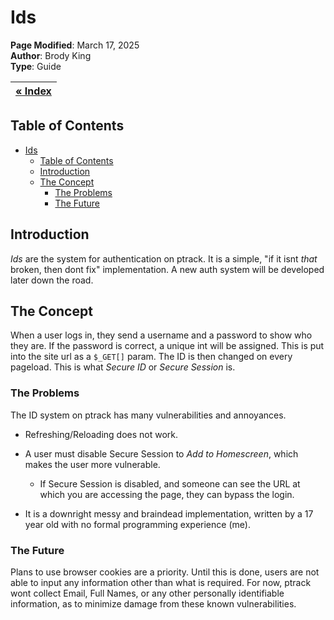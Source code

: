 # Ids

**Page Modified**: March 17, 2025
\
**Author**: Brody King
\
**Type**: Guide

| **[« Index](/docs/index.md)** |
| ----------------------------- |

## Table of Contents

- [Ids](#ids)
  - [Table of Contents](#table-of-contents)
  - [Introduction](#introduction)
  - [The Concept](#the-concept)
    - [The Problems](#the-problems)
    - [The Future](#the-future)

## Introduction

_Ids_ are the system for authentication on ptrack. It is a simple, "if it isnt _that_ broken, then dont fix" implementation. A new auth system will be developed later down the road.

## The Concept

When a user logs in, they send a username and a password to show who they are. If the password is correct, a unique int will be assigned. This is put into the site url as a `$_GET[]` param. The ID is then changed on every pageload. This is what _Secure ID_ or _Secure Session_ is.

### The Problems

The ID system on ptrack has many vulnerabilities and annoyances.

- Refreshing/Reloading does not work.
- A user must disable Secure Session to _Add to Homescreen_, which makes the user more vulnerable.

  - If Secure Session is disabled, and someone can see the URL at which you are accessing the page, they can bypass the login.

- It is a downright messy and braindead implementation, written by a 17 year old with no formal programming experience (me).

### The Future

Plans to use browser cookies are a priority. Until this is done, users are not able to input any information other than what is required. For now, ptrack wont collect Email, Full Names, or any other personally identifiable information, as to minimize damage from these known vulnerabilities.
